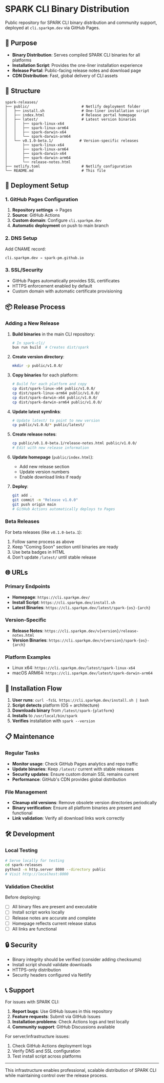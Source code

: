 # SPARK CLI Binary Distribution

Public repository for SPARK CLI binary distribution and community support, deployed at `cli.sparkpm.dev` via GitHub Pages.

## 🚀 Purpose

- **Binary Distribution**: Serves compiled SPARK CLI binaries for all platforms
- **Installation Script**: Provides the one-liner installation experience
- **Release Portal**: Public-facing release notes and download page
- **CDN Distribution**: Fast, global delivery of CLI assets

## 📁 Structure

```
spark-releases/
├── public/                        # Netlify deployment folder
│   ├── install.sh                 # One-liner installation script
│   ├── index.html                 # Release portal homepage
│   ├── latest/                    # Latest version binaries
│   │   ├── spark-linux-x64
│   │   ├── spark-linux-arm64
│   │   ├── spark-darwin-x64
│   │   └── spark-darwin-arm64
│   └── v0.1.0-beta.1/            # Version-specific releases
│       ├── spark-linux-x64
│       ├── spark-linux-arm64
│       ├── spark-darwin-x64
│       ├── spark-darwin-arm64
│       └── release-notes.html
├── netlify.toml                   # Netlify configuration
└── README.md                      # This file
```

## 🔧 Deployment Setup

### 1. GitHub Pages Configuration

1. **Repository settings** → Pages
2. **Source**: GitHub Actions
3. **Custom domain**: Configure `cli.sparkpm.dev`
4. **Automatic deployment** on push to main branch

### 2. DNS Setup

Add CNAME record:
```
cli.sparkpm.dev → spark-pm.github.io
```

### 3. SSL/Security

- GitHub Pages automatically provides SSL certificates
- HTTPS enforcement enabled by default
- Custom domain with automatic certificate provisioning

## 📦 Release Process

### Adding a New Release

1. **Build binaries** in the main CLI repository:
   ```bash
   # In spark-cli/
   bun run build  # Creates dist/spark
   ```

2. **Create version directory**:
   ```bash
   mkdir -p public/v1.0.0/
   ```

3. **Copy binaries** for each platform:
   ```bash
   # Build for each platform and copy
   cp dist/spark-linux-x64 public/v1.0.0/
   cp dist/spark-linux-arm64 public/v1.0.0/
   cp dist/spark-darwin-x64 public/v1.0.0/
   cp dist/spark-darwin-arm64 public/v1.0.0/
   ```

4. **Update latest symlinks**:
   ```bash
   # Update latest/ to point to new version
   cp public/v1.0.0/* public/latest/
   ```

5. **Create release notes**:
   ```bash
   cp public/v0.1.0-beta.1/release-notes.html public/v1.0.0/
   # Edit with new release information
   ```

6. **Update homepage** (`public/index.html`):
   - Add new release section
   - Update version numbers
   - Enable download links if ready

7. **Deploy**:
   ```bash
   git add .
   git commit -m "Release v1.0.0"
   git push origin main
   # GitHub Actions automatically deploys to Pages
   ```

### Beta Releases

For beta releases (like `v0.1.0-beta.1`):

1. Follow same process as above
2. Keep "Coming Soon" section until binaries are ready
3. Use beta badges in HTML
4. Don't update `/latest/` until stable release

## 🌐 URLs

### Primary Endpoints
- **Homepage**: `https://cli.sparkpm.dev/`
- **Install Script**: `https://cli.sparkpm.dev/install.sh`
- **Latest Binaries**: `https://cli.sparkpm.dev/latest/spark-{os}-{arch}`

### Version-Specific
- **Release Notes**: `https://cli.sparkpm.dev/v{version}/release-notes.html`
- **Version Binaries**: `https://cli.sparkpm.dev/v{version}/spark-{os}-{arch}`

### Platform Examples
- Linux x64: `https://cli.sparkpm.dev/latest/spark-linux-x64`
- macOS ARM64: `https://cli.sparkpm.dev/latest/spark-darwin-arm64`

## 🔄 Installation Flow

1. **User runs**: `curl -fsSL https://cli.sparkpm.dev/install.sh | bash`
2. **Script detects** platform (OS + architecture)
3. **Downloads binary** from `/latest/spark-{platform}`
4. **Installs** to `/usr/local/bin/spark`
5. **Verifies** installation with `spark --version`

## 📋 Maintenance

### Regular Tasks

- **Monitor usage**: Check GitHub Pages analytics and repo traffic
- **Update binaries**: Keep `/latest/` current with stable releases  
- **Security updates**: Ensure custom domain SSL remains current
- **Performance**: GitHub's CDN provides global distribution

### File Management

- **Cleanup old versions**: Remove obsolete version directories periodically
- **Binary verification**: Ensure all platform binaries are present and functional
- **Link validation**: Verify all download links work correctly

## 🛠️ Development

### Local Testing

```bash
# Serve locally for testing
cd spark-releases
python3 -m http.server 8000 --directory public
# Visit http://localhost:8000
```

### Validation Checklist

Before deploying:
- [ ] All binary files are present and executable
- [ ] Install script works locally
- [ ] Release notes are accurate and complete
- [ ] Homepage reflects current release status
- [ ] All links are functional

## 🔒 Security

- Binary integrity should be verified (consider adding checksums)
- Install script should validate downloads
- HTTPS-only distribution
- Security headers configured via Netlify

## 📞 Support

For issues with SPARK CLI:
1. **Report bugs**: Use GitHub Issues in this repository
2. **Feature requests**: Submit via GitHub Issues
3. **Installation problems**: Check Actions logs and test locally
4. **Community support**: GitHub Discussions available

For server/infrastructure issues:
1. Check GitHub Actions deployment logs
2. Verify DNS and SSL configuration  
3. Test install script across platforms

---

This infrastructure enables professional, scalable distribution of SPARK CLI while maintaining control over the release process.